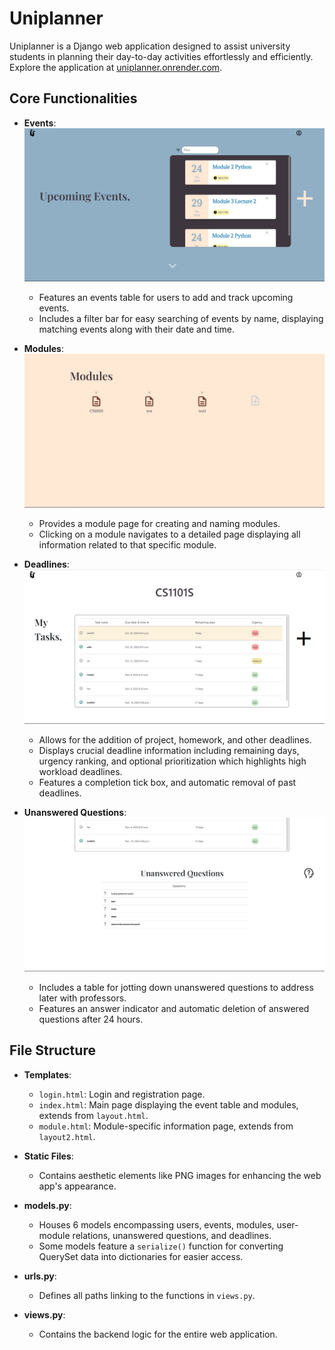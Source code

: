 # Uniplanner

Uniplanner is a Django web application designed to assist university students in planning their day-to-day activities effortlessly and efficiently. Explore the application at [uniplanner.onrender.com](https://uniplanner.onrender.com).

## Core Functionalities

- **Events**:
  ![Events Page Screenshot](screenshots/events.png)
   - Features an events table for users to add and track upcoming events.
   - Includes a filter bar for easy searching of events by name, displaying matching events along with their date and time.

- **Modules**:
  ![Modules Page Screenshot](screenshots/module.png)
   - Provides a module page for creating and naming modules.
   - Clicking on a module navigates to a detailed page displaying all information related to that specific module.

- **Deadlines**:
  ![Deadlines Page Screenshot](screenshots/deadline.png)
   - Allows for the addition of project, homework, and other deadlines.
   - Displays crucial deadline information including remaining days, urgency ranking, and optional prioritization which highlights high workload deadlines.
   - Features a completion tick box, and automatic removal of past deadlines.

- **Unanswered Questions**:
  ![Questions Page Screenshot](screenshots/questions.png) 
   - Includes a table for jotting down unanswered questions to address later with professors.
   - Features an answer indicator and automatic deletion of answered questions after 24 hours.

## File Structure

- **Templates**:
   - `login.html`: Login and registration page.
   - `index.html`: Main page displaying the event table and modules, extends from `layout.html`.
   - `module.html`: Module-specific information page, extends from `layout2.html`.

- **Static Files**:
   - Contains aesthetic elements like PNG images for enhancing the web app's appearance.

- **models.py**:
   - Houses 6 models encompassing users, events, modules, user-module relations, unanswered questions, and deadlines.
   - Some models feature a `serialize()` function for converting QuerySet data into dictionaries for easier access.

- **urls.py**:
   - Defines all paths linking to the functions in `views.py`.

- **views.py**:
   - Contains the backend logic for the entire web application.





